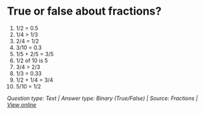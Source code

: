# True or false about fractions?

1. 1/2 = 0.5
2. 1/4 > 1/3
3. 2/4 = 1/2
4. 3/10 = 0.3
5. 1/5 + 2/5 = 3/5
6. 1/2 of 10 is 5
7. 3/4 > 2/3
8. 1/3 = 0.33
9. 1/2 + 1/4 = 3/4
10. 5/10 = 1/2

*Question type: Text | Answer type: Binary (True/False) | Source: Fractions | [View online](https://blog.session.it/quiz/decks/fun-math/questions/009/question)*